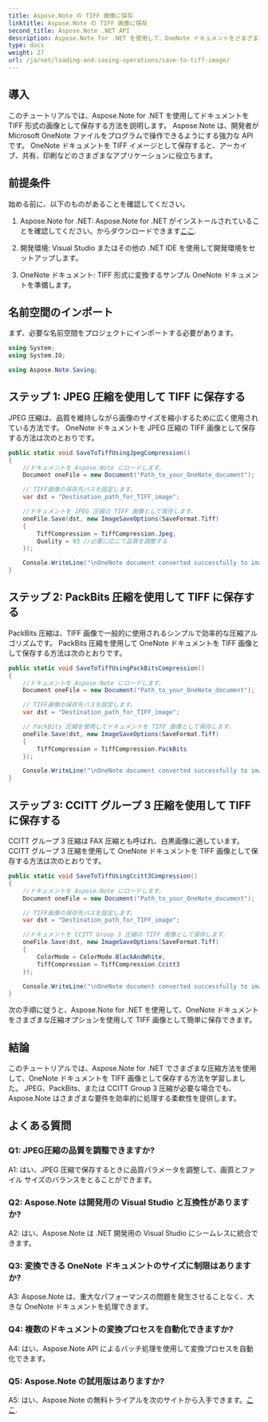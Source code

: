 ```yaml
---
title: Aspose.Note の TIFF 画像に保存
linktitle: Aspose.Note の TIFF 画像に保存
second_title: Aspose.Note .NET API
description: Aspose.Note for .NET を使用して、OneNote ドキュメントをさまざまな圧縮方法で TIFF 画像として保存する方法を説明します。
type: docs
weight: 27
url: /ja/net/loading-and-saving-operations/save-to-tiff-image/
---
```

## 導入

このチュートリアルでは、Aspose.Note for .NET を使用してドキュメントを TIFF 形式の画像として保存する方法を説明します。 Aspose.Note は、開発者が Microsoft OneNote ファイルをプログラムで操作できるようにする強力な API です。 OneNote ドキュメントを TIFF イメージとして保存すると、アーカイブ、共有、印刷などのさまざまなアプリケーションに役立ちます。

## 前提条件

始める前に、以下のものがあることを確認してください。

1.  Aspose.Note for .NET: Aspose.Note for .NET がインストールされていることを確認してください。からダウンロードできます[ここ](https://releases.aspose.com/note/net/).

2. 開発環境: Visual Studio またはその他の .NET IDE を使用して開発環境をセットアップします。

3. OneNote ドキュメント: TIFF 形式に変換するサンプル OneNote ドキュメントを準備します。

## 名前空間のインポート

まず、必要な名前空間をプロジェクトにインポートする必要があります。

```csharp
using System;
using System.IO;

using Aspose.Note.Saving;

```

## ステップ 1: JPEG 圧縮を使用して TIFF に保存する

JPEG 圧縮は、品質を維持しながら画像のサイズを縮小するために広く使用されている方法です。 OneNote ドキュメントを JPEG 圧縮の TIFF 画像として保存する方法は次のとおりです。

```csharp
public static void SaveToTiffUsingJpegCompression()
{
    //ドキュメントを Aspose.Note にロードします。
    Document oneFile = new Document("Path_to_your_OneNote_document");

    // TIFF画像の保存先パスを設定します。
    var dst = "Destination_path_for_TIFF_image";

    //ドキュメントを JPEG 圧縮の TIFF 画像として保存します。
    oneFile.Save(dst, new ImageSaveOptions(SaveFormat.Tiff)
    {
        TiffCompression = TiffCompression.Jpeg,
        Quality = 93 //必要に応じて品質を調整する
    });

    Console.WriteLine("\nOneNote document converted successfully to image in TIFF format using JPEG compression.\nFile saved at " + dst);
}
```

## ステップ 2: PackBits 圧縮を使用して TIFF に保存する

PackBits 圧縮は、TIFF 画像で一般的に使用されるシンプルで効率的な圧縮アルゴリズムです。 PackBits 圧縮を使用して OneNote ドキュメントを TIFF 画像として保存する方法は次のとおりです。

```csharp
public static void SaveToTiffUsingPackBitsCompression()
{
    //ドキュメントを Aspose.Note にロードします。
    Document oneFile = new Document("Path_to_your_OneNote_document");

    // TIFF画像の保存先パスを設定します。
    var dst = "Destination_path_for_TIFF_image";

    // PackBits 圧縮を使用してドキュメントを TIFF 画像として保存します。
    oneFile.Save(dst, new ImageSaveOptions(SaveFormat.Tiff)
    {
        TiffCompression = TiffCompression.PackBits
    });

    Console.WriteLine("\nOneNote document converted successfully to image in TIFF format using PackBits compression.\nFile saved at " + dst);
}
```

## ステップ 3: CCITT グループ 3 圧縮を使用して TIFF に保存する

CCITT グループ 3 圧縮は FAX 圧縮とも呼ばれ、白黒画像に適しています。 CCITT グループ 3 圧縮を使用して OneNote ドキュメントを TIFF 画像として保存する方法は次のとおりです。

```csharp
public static void SaveToTiffUsingCcitt3Compression()
{
    //ドキュメントを Aspose.Note にロードします。
    Document oneFile = new Document("Path_to_your_OneNote_document");

    // TIFF画像の保存先パスを設定します。
    var dst = "Destination_path_for_TIFF_image";

    //ドキュメントを CCITT Group 3 圧縮の TIFF 画像として保存します。
    oneFile.Save(dst, new ImageSaveOptions(SaveFormat.Tiff)
    {
        ColorMode = ColorMode.BlackAndWhite,
        TiffCompression = TiffCompression.Ccitt3
    });

    Console.WriteLine("\nOneNote document converted successfully to image in TIFF format using CCITT Group 3 fax compression.\nFile saved at " + dst);
}
```

次の手順に従うと、Aspose.Note for .NET を使用して、OneNote ドキュメントをさまざまな圧縮オプションを使用して TIFF 画像として簡単に保存できます。

## 結論

このチュートリアルでは、Aspose.Note for .NET でさまざまな圧縮方法を使用して、OneNote ドキュメントを TIFF 画像として保存する方法を学習しました。 JPEG、PackBits、または CCITT Group 3 圧縮が必要な場合でも、Aspose.Note はさまざまな要件を効率的に処理する柔軟性を提供します。

## よくある質問

### Q1: JPEG圧縮の品質を調整できますか?

A1: はい、JPEG 圧縮で保存するときに品質パラメータを調整して、画質とファイル サイズのバランスをとることができます。

### Q2: Aspose.Note は開発用の Visual Studio と互換性がありますか?

A2: はい、Aspose.Note は .NET 開発用の Visual Studio にシームレスに統合できます。

### Q3: 変換できる OneNote ドキュメントのサイズに制限はありますか?

A3: Aspose.Note は、重大なパフォーマンスの問題を発生させることなく、大きな OneNote ドキュメントを処理できます。

### Q4: 複数のドキュメントの変換プロセスを自動化できますか?

A4: はい、Aspose.Note API によるバッチ処理を使用して変換プロセスを自動化できます。

### Q5: Aspose.Note の試用版はありますか?

 A5: はい、Aspose.Note の無料トライアルを次のサイトから入手できます。[ここ](https://releases.aspose.com/).